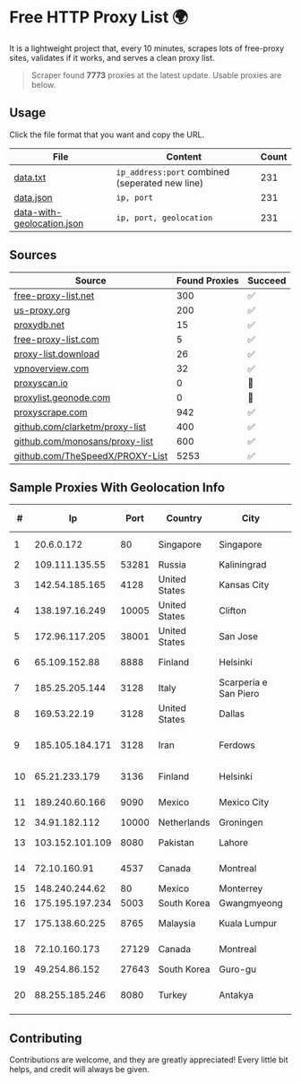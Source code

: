 
# Free HTTP Proxy List 🌍

It is a lightweight project that, every 10 minutes, scrapes lots of free-proxy sites, validates if it works, and serves a clean proxy list.


> Scraper found **7773** proxies at the latest update. Usable proxies are below.

## Usage

Click the file format that you want and copy the URL.


|File|Content|Count|
|----|-------|-----|
|[data.txt](https://raw.githubusercontent.com/themiralay/Proxy-List-World/master/data.txt)|`ip_address:port` combined (seperated new line)|231|
|[data.json](https://raw.githubusercontent.com/themiralay/Proxy-List-World/master/data.json)|`ip, port`|231|
|[data-with-geolocation.json](https://raw.githubusercontent.com/themiralay/Proxy-List-World/master/data-with-geolocation.json)|`ip, port, geolocation`|231|

## Sources

|Source|Found Proxies|Succeed|
|------|-------------|-------|
|[free-proxy-list.net](https://free-proxy-list.net)|300|✅|
|[us-proxy.org](https://www.us-proxy.org)|200|✅|
|[proxydb.net](http://proxydb.net)|15|✅|
|[free-proxy-list.com](https://free-proxy-list.com/?page=&port=&type%5B%5D=http&type%5B%5D=https&up_time=0&search=Search)|5|✅|
|[proxy-list.download](https://www.proxy-list.download/HTTP)|26|✅|
|[vpnoverview.com](https://vpnoverview.com/privacy/anonymous-browsing/free-proxy-servers)|32|✅|
|[proxyscan.io](https://www.proxyscan.io)|0|🚫|
|[proxylist.geonode.com](https://proxylist.geonode.com/api/proxy-list?limit=300&page=1&sort_by=lastChecked&sort_type=desc&protocols=http,https)|0|🚫|
|[proxyscrape.com](https://api.proxyscrape.com/v2/?request=displayproxies&protocol=http&timeout=10000&country=all&ssl=all&anonymity=all)|942|✅|
|[github.com/clarketm/proxy-list](https://raw.githubusercontent.com/clarketm/proxy-list/master/proxy-list-raw.txt)|400|✅|
|[github.com/monosans/proxy-list](https://raw.githubusercontent.com/monosans/proxy-list/main/proxies/http.txt)|600|✅|
|[github.com/TheSpeedX/PROXY-List](https://raw.githubusercontent.com/TheSpeedX/PROXY-List/master/http.txt)|5253|✅|


## Sample Proxies With Geolocation Info

|#|Ip|Port|Country|City|Internet Service Provider|
|-|--|----|-------|----|-------------------------|
|1|20.6.0.172|80|Singapore|Singapore|Microsoft Corporation|
|2|109.111.135.55|53281|Russia|Kaliningrad|TIS Dialog LLC|
|3|142.54.185.165|4128|United States|Kansas City|Nocix, LLC|
|4|138.197.16.249|10005|United States|Clifton|DigitalOcean, LLC|
|5|172.96.117.205|38001|United States|San Jose|Zenlayer Inc|
|6|65.109.152.88|8888|Finland|Helsinki|Hetzner Online GmbH|
|7|185.25.205.144|3128|Italy|Scarperia e San Piero|Servereasy Italy|
|8|169.53.22.19|3128|United States|Dallas|SoftLayer|
|9|185.105.184.171|3128|Iran|Ferdows|Afagh Andish Dadeh Pardis Co. Ltd|
|10|65.21.233.179|3136|Finland|Helsinki|Hetzner Online GmbH|
|11|189.240.60.166|9090|Mexico|Mexico City|Uninet S.A. de C.V.|
|12|34.91.182.112|10000|Netherlands|Groningen|Google LLC|
|13|103.152.101.109|8080|Pakistan|Lahore|KK Networks (Pvt) Ltd.|
|14|72.10.160.91|4537|Canada|Montreal|GloboTech Communications|
|15|148.240.244.62|80|Mexico|Monterrey|Axtel|
|16|175.195.197.234|5003|South Korea|Gwangmyeong|Korea Telecom|
|17|175.138.60.225|8765|Malaysia|Kuala Lumpur|Telekom Malaysia Berhad|
|18|72.10.160.173|27129|Canada|Montreal|GloboTech Communications|
|19|49.254.86.152|27643|South Korea|Guro-gu|Korea Telecom|
|20|88.255.185.246|8080|Turkey|Antakya|Turk Telekomunikasyon Anonim Sirketi|



## Contributing

Contributions are welcome, and they are greatly appreciated! Every
little bit helps, and credit will always be given.

